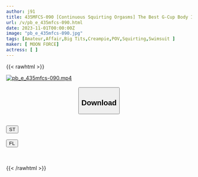 ```yaml
---
author: j91
title: 435MFCS-090 [Continuous Squirting Orgasms] The Best G-Cup Body Is In A State Of Disorder ♪ Non-Stop Squirting Leaves The Room Drenched With Body Fluids And Two Consecutive Adulterous Raw Sex Battles! ! [Amachuahame Rec Akari OL] (Oikawa Umi))
url: /v/pb_e_435mfcs-090.html
date: 2023-11-01T00:00:00Z
image: "pb_e_435mfcs-090.jpg"
tags: [Amateur,Affair,Big Tits,Creampie,POV,Squirting,Swimsuit ]
maker: [ MOON FORCE]
actress: [ ]
---
```



{{< rawhtml >}}

<div class="video" data-videoid="B760MvyAJpUyLkR">
    <a href="javascript:;">
        <img src="https://my.j91.asia/v/pb_e_435mfcs-090.jpg" width="WIDTH" height="HEIGHT" alt="pb_e_435mfcs-090.mp4" loading="lazy">
    </a>
</div>

<script type="text/javascript" src="https://j91.asia/asset/on-demand-st.js"></script>

<br>
  <link rel="stylesheet" href="https://j91.asia/asset/bs5.css">
  
  <center>
  <button class="btn btn-primary" type="button" data-bs-toggle="collapse" data-bs-target=".multi-collapse" aria-expanded="false" aria-controls="multiCollapseExample1 multiCollapseExample2"><h2>Download</h2></button></center>
</p>
<div class="row">
  <div class="col">
    <div class="collapse multi-collapse" id="multiCollapseExample1">
      <div class="card card-body">
	      	      <br>
<div class="buttons">  
<a href="https://streamtape.to/v/B760MvyAJpUyLkR"><button class="btn-hover color-3"><i class="fa fa-download"></i> ST</button></a></div>
    </div>
  </div>
</div>
  <div class="col">
    <div class="collapse multi-collapse" id="multiCollapseExample2">
      <div class="card card-body">
	      <br>
<div class="buttons">
    <a href="https://filelions.online/f/do8j7wo6osnw"><button class="btn-hover color-9"><i class="fa fa-download"></i> FL</button></a></div>
<br><br>
      </div>
    </div>
  </div>
</div>

{{< /rawhtml >}}